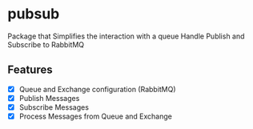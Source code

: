 # pubsub

Package that Simplifies the interaction with a queue
Handle Publish and Subscribe to RabbitMQ

## Features
- [x] Queue and Exchange configuration (RabbitMQ)
- [x] Publish Messages
- [x] Subscribe Messages
- [x] Process Messages from Queue and Exchange
